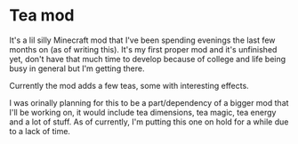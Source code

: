 # Tea mod

It's a lil silly Minecraft mod that I've been spending evenings the last few months on (as of writing this). It's my first proper mod and it's unfinished yet, don't have that much time to develop because of college and life being busy in general but I'm getting there. 

Currently the mod adds a few teas, some with interesting effects.

I was orinally planning for this to be a part/dependency of a bigger mod that I'll be working on, it would include tea dimensions, tea magic, tea energy and a lot of stuff. As of currently, I'm putting this one on hold for a while due to a lack of time.
